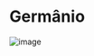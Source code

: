 # Germânio
![image](https://github.com/AndreCoutinhom/computer_board_periodic_table/assets/91290799/56f1d6de-e9b9-4685-9acc-051b030705ea)
